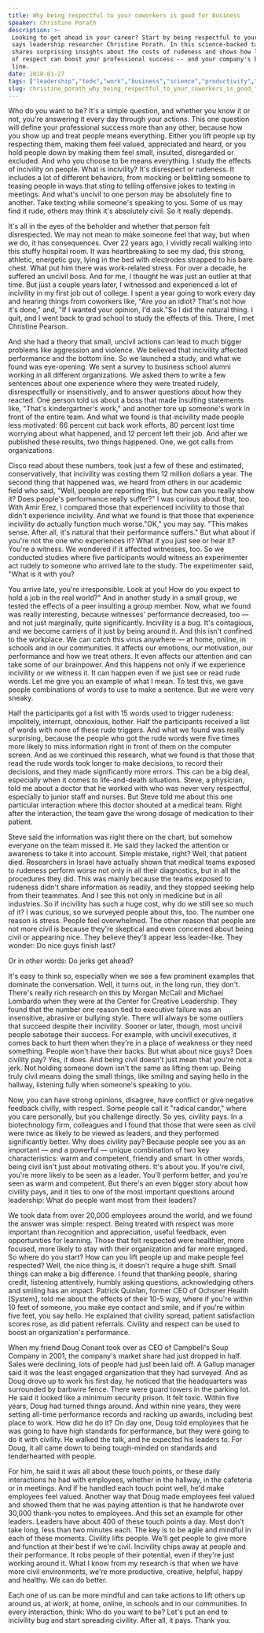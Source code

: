 ```yaml
---
title: Why being respectful to your coworkers is good for business
speaker: Christine Porath
description: >-
 Looking to get ahead in your career? Start by being respectful to your coworkers,
 says leadership researcher Christine Porath. In this science-backed talk, she
 shares surprising insights about the costs of rudeness and shows how little acts
 of respect can boost your professional success -- and your company's bottom
 line.
date: 2018-01-27
tags: ["leadership","tedx","work","business","science","productivity","personal-growth","motivation","psychology","success"]
slug: christine_porath_why_being_respectful_to_your_coworkers_is_good_for_business
---
```


Who do you want to be? It's a simple question, and whether you know it or not, you're
answering it every day through your actions. This one question will define your
professional success more than any other, because how you show up and treat people means
everything. Either you lift people up by respecting them, making them feel valued,
appreciated and heard, or you hold people down by making them feel small, insulted,
disregarded or excluded. And who you choose to be means everything. I study the effects of
incivility on people. What is incivility? It's disrespect or rudeness. It includes a lot
of different behaviors, from mocking or belittling someone to teasing people in ways that
sting to telling offensive jokes to texting in meetings. And what's uncivil to one person
may be absolutely fine to another. Take texting while someone's speaking to you. Some of
us may find it rude, others may think it's absolutely civil. So it really
depends.

It's all in the eyes of the beholder and whether that person felt disrespected. We may not
mean to make someone feel that way, but when we do, it has consequences. Over 22 years ago,
I vividly recall walking into this stuffy hospital room. It was heartbreaking to see my
dad, this strong, athletic, energetic guy, lying in the bed with electrodes strapped to
his bare chest. What put him there was work-related stress. For over a decade, he suffered
an uncivil boss. And for me, I thought he was just an outlier at that time. But just a
couple years later, I witnessed and experienced a lot of incivility in my first job out of
college. I spent a year going to work every day and hearing things from coworkers like,
"Are you an idiot? That's not how it's done," and, "If I wanted your opinion, I'd ask."So
I did the natural thing. I quit, and I went back to grad school to study the effects of
this. There, I met Christine Pearson.

And she had a theory that small, uncivil actions can lead to much bigger problems like
aggression and violence. We believed that incivility affected performance and the bottom
line. So we launched a study, and what we found was eye-opening. We sent a survey to
business school alumni working in all different organizations. We asked them to write a
few sentences about one experience where they were treated rudely, disrespectfully or
insensitively, and to answer questions about how they reacted. One person told us about a
boss that made insulting statements like, "That's kindergartner's work," and another tore
up someone's work in front of the entire team. And what we found is that incivility made
people less motivated: 66 percent cut back work efforts, 80 percent lost time worrying
about what happened, and 12 percent left their job. And after we published these results,
two things happened. One, we got calls from organizations.

Cisco read about these numbers, took just a few of these and estimated, conservatively,
that incivility was costing them 12 million dollars a year. The second thing that happened
was, we heard from others in our academic field who said, "Well, people are reporting
this, but how can you really show it? Does people's performance really suffer?" I was
curious about that, too. With Amir Erez, I compared those that experienced incivility to
those that didn't experience incivility. And what we found is that those that experience
incivility do actually function much worse."OK," you may say. "This makes sense. After
all, it's natural that their performance suffers." But what about if you're not the one
who experiences it? What if you just see or hear it? You're a witness. We wondered if it
affected witnesses, too. So we conducted studies where five participants would witness an
experimenter act rudely to someone who arrived late to the study. The experimenter said,
"What is it with you?

You arrive late, you're irresponsible. Look at you! How do you expect to hold a job in the
real world?" And in another study in a small group, we tested the effects of a peer
insulting a group member. Now, what we found was really interesting, because witnesses'
performance decreased, too — and not just marginally, quite significantly. Incivility is a
bug. It's contagious, and we become carriers of it just by being around it. And this isn't
confined to the workplace. We can catch this virus anywhere — at home, online, in schools
and in our communities. It affects our emotions, our motivation, our performance and how
we treat others. It even affects our attention and can take some of our brainpower. And
this happens not only if we experience incivility or we witness it. It can happen even if
we just see or read rude words. Let me give you an example of what I mean. To test this, we
gave people combinations of words to use to make a sentence. But we were very
sneaky.

Half the participants got a list with 15 words used to trigger rudeness: impolitely,
interrupt, obnoxious, bother. Half the participants received a list of words with none of
these rude triggers. And what we found was really surprising, because the people who got
the rude words were five times more likely to miss information right in front of them on
the computer screen. And as we continued this research, what we found is that those that
read the rude words took longer to make decisions, to record their decisions, and they
made significantly more errors. This can be a big deal, especially when it comes to
life-and-death situations. Steve, a physician, told me about a doctor that he worked with
who was never very respectful, especially to junior staff and nurses. But Steve told me
about this one particular interaction where this doctor shouted at a medical team. Right
after the interaction, the team gave the wrong dosage of medication to their
patient.

Steve said the information was right there on the chart, but somehow everyone on the team
missed it. He said they lacked the attention or awareness to take it into account. Simple
mistake, right? Well, that patient died. Researchers in Israel have actually shown that
medical teams exposed to rudeness perform worse not only in all their diagnostics, but in
all the procedures they did. This was mainly because the teams exposed to rudeness didn't
share information as readily, and they stopped seeking help from their teammates. And I
see this not only in medicine but in all industries. So if incivility has such a huge cost,
why do we still see so much of it? I was curious, so we surveyed people about this, too.
The number one reason is stress. People feel overwhelmed. The other reason that people are
not more civil is because they're skeptical and even concerned about being civil or
appearing nice. They believe they'll appear less leader-like. They wonder: Do nice guys
finish last?

Or in other words: Do jerks get ahead? 

It's easy to think so, especially when we see a few prominent examples that dominate the
conversation. Well, it turns out, in the long run, they don't. There's really rich research
on this by Morgan McCall and Michael Lombardo when they were at the Center for Creative
Leadership. They found that the number one reason tied to executive failure was an
insensitive, abrasive or bullying style. There will always be some outliers that succeed
despite their incivility. Sooner or later, though, most uncivil people sabotage their
success. For example, with uncivil executives, it comes back to hurt them when they're in
a place of weakness or they need something. People won't have their backs. But what about
nice guys? Does civility pay? Yes, it does. And being civil doesn't just mean that you're
not a jerk. Not holding someone down isn't the same as lifting them up. Being truly civil
means doing the small things, like smiling and saying hello in the hallway, listening
fully when someone's speaking to you.

Now, you can have strong opinions, disagree, have conflict or give negative feedback
civilly, with respect. Some people call it "radical candor," where you care personally,
but you challenge directly. So yes, civility pays. In a biotechnology firm, colleagues and
I found that those that were seen as civil were twice as likely to be viewed as leaders,
and they performed significantly better. Why does civility pay? Because people see you as
an important — and a powerful — unique combination of two key characteristics: warm and
competent, friendly and smart. In other words, being civil isn't just about motivating
others. It's about you. If you're civil, you're more likely to be seen as a leader. You'll
perform better, and you're seen as warm and competent. But there's an even bigger story
about how civility pays, and it ties to one of the most important questions around
leadership: What do people want most from their leaders?

We took data from over 20,000 employees around the world, and we found the answer was
simple: respect. Being treated with respect was more important than recognition and
appreciation, useful feedback, even opportunities for learning. Those that felt respected
were healthier, more focused, more likely to stay with their organization and far more
engaged. So where do you start? How can you lift people up and make people feel respected?
Well, the nice thing is, it doesn't require a huge shift. Small things can make a big
difference. I found that thanking people, sharing credit, listening attentively, humbly
asking questions, acknowledging others and smiling has an impact. Patrick Quinlan, former
CEO of Ochsner Health [System], told me about the effects of their 10-5 way, where if
you're within 10 feet of someone, you make eye contact and smile, and if you're within
five feet, you say hello. He explained that civility spread, patient satisfaction scores
rose, as did patient referrals. Civility and respect can be used to boost an organization's
performance.

When my friend Doug Conant took over as CEO of Campbell's Soup Company in 2001, the
company's market share had just dropped in half. Sales were declining, lots of people had
just been laid off. A Gallup manager said it was the least engaged organization that they
had surveyed. And as Doug drove up to work his first day, he noticed that the headquarters
was surrounded by barbwire fence. There were guard towers in the parking lot. He said it
looked like a minimum security prison. It felt toxic. Within five years, Doug had turned
things around. And within nine years, they were setting all-time performance records and
racking up awards, including best place to work. How did he do it? On day one, Doug told
employees that he was going to have high standards for performance, but they were going to
do it with civility. He walked the talk, and he expected his leaders to. For Doug, it all
came down to being tough-minded on standards and tenderhearted with people.

For him, he said it was all about these touch points, or these daily interactions he had
with employees, whether in the hallway, in the cafeteria or in meetings. And if he handled
each touch point well, he'd make employees feel valued. Another way that Doug made
employees feel valued and showed them that he was paying attention is that he handwrote
over 30,000 thank-you notes to employees. And this set an example for other leaders.
Leaders have about 400 of these touch points a day. Most don't take long, less than two
minutes each. The key is to be agile and mindful in each of these moments. Civility lifts
people. We'll get people to give more and function at their best if we're civil.
Incivility chips away at people and their performance. It robs people of their potential,
even if they're just working around it. What I know from my research is that when we have
more civil environments, we're more productive, creative, helpful, happy and healthy. We
can do better.

Each one of us can be more mindful and can take actions to lift others up around us, at
work, at home, online, in schools and in our communities. In every interaction, think: Who
do you want to be? Let's put an end to incivility bug and start spreading civility. After
all, it pays. Thank you.

<!--
ad_duration=3.33
comment_count=64
event="TEDxUniversityofNevada"
external_start_time=0
has_talk_citation=1
intro_duration=11.82
is_subtitle_required="False"
is_talk_featured="True"
language="en"
language_swap="False"
native_language="en"
number_of_related_talks=6
number_of_speakers=1
number_of_subtitled_videos=27
number_of_tags=10
number_of_talk_download_languages=27
number_of_talk_more_resources=1
number_of_talk_recommendations=2
number_of_talks_take_actions=0
post_ad_duration=0.83
published_timestamp="2018-10-03 15:00:15"
recording_date="2018-01-27"
speaker_description="Management professor, researcher"
speaker_is_published=1
speaker_name="Christine Porath"
talk_name="Why being respectful to your coworkers is good for business"
talk_recommendations_blurb="More resources curated by Christine Porath"
talks_tags=["leadership","tedx","work","business","science","productivity","personal-growth","motivation","psychology","success"]
talks_take_action=[]
url_audio="https://download.ted.com/talks/ChristinePorath_2018X.mp3?apikey=acme-roadrunner"
url_photo_speaker="https://pe.tedcdn.com/images/ted/e4cb66bdf402b900d68ab8def06967379185fe19_254x191.jpg"
url_photo_talk="https://s3.amazonaws.com/talkstar-photos/uploads/bf6f2115-e341-4c30-a94d-9a3815f0edd4/ChristinePorath_2018X-embed.jpg"
url_webpage="https://www.ted.com/talks/christine_porath_why_being_respectful_to_your_coworkers_is_good_for_business"
video_type_name="TEDx Talk"
-->